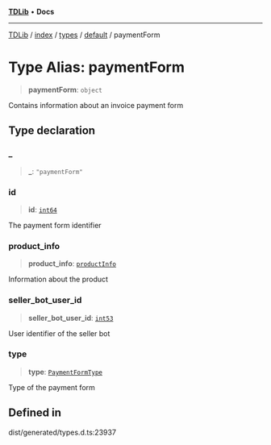 [**TDLib**](../../../../../../README.md) • **Docs**

***

[TDLib](../../../../../../modules.md) / [index](../../../../../README.md) / [types](../../../README.md) / [default](../README.md) / paymentForm

# Type Alias: paymentForm

> **paymentForm**: `object`

Contains information about an invoice payment form

## Type declaration

### \_

> **\_**: `"paymentForm"`

### id

> **id**: [`int64`](int64.md)

The payment form identifier

### product\_info

> **product\_info**: [`productInfo`](productInfo.md)

Information about the product

### seller\_bot\_user\_id

> **seller\_bot\_user\_id**: [`int53`](int53.md)

User identifier of the seller bot

### type

> **type**: [`PaymentFormType`](PaymentFormType.md)

Type of the payment form

## Defined in

dist/generated/types.d.ts:23937
